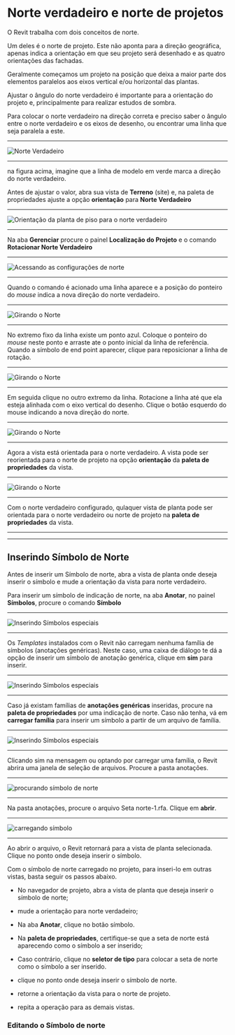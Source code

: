 # Norte verdadeiro e norte de projetos

O Revit trabalha com dois conceitos de norte.

Um deles é o norte de projeto. Este não aponta para a direção geográfica, apenas indica a orientação em que seu projeto será desenhado e as quatro orientações das fachadas.

Geralmente começamos um projeto na posição que deixa a maior parte dos elementos paralelos aos eixos vertical e/ou horizontal das plantas.

Ajustar o ângulo do norte verdadeiro é importante para a orientação do projeto e, principalmente para realizar estudos de sombra.

Para colocar o norte verdadeiro na direção correta e preciso saber o ângulo entre o norte verdadeiro e os eixos de desenho, ou encontrar uma linha que seja paralela a este.

____

![Norte Verdadeiro ](norte_verdadeiro_01.jpg)

____

na figura acima, imagine que a linha de modelo em verde marca a direção do norte verdadeiro.

Antes de ajustar o valor, abra sua vista de **Terreno** (site) e, na paleta de propriedades ajuste a opção **orientação** para **Norte Verdadeiro**

____

![Orientação da planta de piso para o norte verdadeiro ](orientar_norte_verdadeiro.jpg)

____

Na aba **Gerenciar** procure o painel **Localização do Projeto** e o comando **Rotacionar Norte Verdadeiro**

____

![Acessando as configurações de norte ](norte_verdadeiro_02.jpg)

____

Quando o comando é acionado uma linha aparece e a posição do ponteiro do *mouse* indica a nova direção do norte verdadeiro.

____

![Girando o Norte ](rota_norte_01.jpg)

____

No extremo fixo da linha existe um ponto azul. Coloque o ponteiro do *mouse* neste ponto e arraste ate o ponto inicial da linha de referência. Quando a símbolo de end point aparecer, clique para reposicionar a linha de rotação.

____

![Girando o Norte ](rota_norte_02.jpg)

____

Em seguida clique no outro extremo da linha. Rotacione a linha até que ela esteja alinhada com o eixo vertical do desenho. Clique o botão esquerdo do mouse indicando a nova direção do norte.

____

![Girando o Norte ](rota_norte_03.jpg)

____

Agora a vista está orientada para o norte verdadeiro. A vista pode ser reorientada para o norte de projeto na opção **orientação** da **paleta de propriedades** da vista.

____

![Girando o Norte ](rota_norte_04.jpg)

____

Com o norte verdadeiro configurado, qulaquer vista de planta pode ser orientada para o norte verdadeiro ou norte de projeto na **paleta de propriedades** da vista.

____
____

## Inserindo Símbolo de Norte

Antes de inserir um Símbolo de norte, abra a vista de planta onde deseja inserir o símbolo e mude a orientação da vista para norte verdadeiro.

Para inserir um símbolo de indicação de norte, na aba **Anotar**, no painel **Símbolos**, procure o comando **Símbolo**

____

![Inserindo Símbolos especiais](simb_norte.jpg)

____

Os *Templates* instalados com o Revit não carregam nenhuma família de símbolos (anotações genéricas). Neste caso, uma caixa de diálogo te dá a opção de inserir um símbolo de anotação genérica, clique em **sim** para inserir.

____

![Inserindo Símbolos especiais](simb_mensagem.png)

____

Caso já existam famílias de **anotações genéricas** inseridas, procure na **paleta de propriedades** por uma indicação de norte. Caso não tenha, vá em **carregar família** para inserir um símbolo a partir de um arquivo de família.

____

![Inserindo Símbolos especiais](Inserindo_simbolos.jpg)

____

Clicando sim na mensagem ou optando por carregar uma família, o Revit abrira uma janela de seleção de arquivos. Procure a pasta anotações.

____

![procurando símbolo de norte](procurando_norte.jpg)

____

Na pasta anotações, procure o arquivo Seta norte-1.rfa. Clique em **abrir**.

____

![carregando símbolo](procurando_norte_02.jpg)

____

Ao abrir o arquivo, o Revit retornará para a vista de planta selecionada. Clique no ponto onde deseja inserir o símbolo.

Com o símbolo de norte carregado no projeto, para inseri-lo em outras vistas, basta seguir os passos abaixo.

* No navegador de projeto, abra a vista de planta que deseja inserir o símbolo de norte;

* mude a orientação para norte verdadeiro;

* Na aba **Anotar**, clique no botão símbolo.

* Na **paleta de propriedades**, certifique-se que a seta de norte está aparecendo como o símbolo a ser inserido;

* Caso contrário, clique no **seletor de tipo** para colocar a seta de norte como o símbolo a ser inserido.

* clique no ponto onde deseja inserir o símbolo de norte.

* retorne a orientação da vista para o norte de projeto.

* repita a operação para as demais vistas.

### Editando o Símbolo de norte
